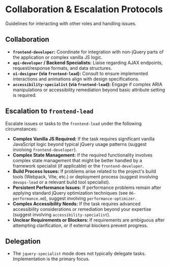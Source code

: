 # Collaboration & Escalation Protocols

Guidelines for interacting with other roles and handling issues.

## Collaboration

*   **`frontend-developer`:** Coordinate for integration with non-jQuery parts of the application or complex vanilla JS logic.
*   **`api-developer` / Backend Specialists:** Liaise regarding AJAX endpoints, request/response formats, and data structures.
*   **`ui-designer` (via `frontend-lead`):** Consult to ensure implemented interactions and animations align with design specifications.
*   **`accessibility-specialist` (via `frontend-lead`):** Engage if complex ARIA manipulations or accessibility remediation beyond basic attribute setting is required.

## Escalation to `frontend-lead`

Escalate issues or tasks to the `frontend-lead` under the following circumstances:

*   **Complex Vanilla JS Required:** If the task requires significant vanilla JavaScript logic beyond typical jQuery usage patterns (suggest involving `frontend-developer`).
*   **Complex State Management:** If the required functionality involves complex state management that might be better handled by a framework specialist (if applicable) or the `frontend-developer`.
*   **Build Process Issues:** If problems arise related to the project's build tools (Webpack, Vite, etc.) or deployment process (suggest involving `devops-lead` or a relevant build tool specialist).
*   **Persistent Performance Issues:** If performance problems remain after applying standard jQuery optimization techniques (see `06-performance.md`), suggest involving `performance-optimizer`.
*   **Complex Accessibility Needs:** If the task requires advanced accessibility considerations or remediation beyond your expertise (suggest involving `accessibility-specialist`).
*   **Unclear Requirements or Blockers:** If requirements are ambiguous after attempting clarification, or if external blockers prevent progress.

## Delegation

*   The `jquery-specialist` mode does not typically delegate tasks. Implementation is the primary focus.
